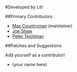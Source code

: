 #Developed by Litl

##Primary Contributors

* [Max Countryman](https://github.com/maxcountryman) (maintainer)
* [Joe Shaw](https://github.com/joeshaw)
* [Peter Teichman](http://github.com/pteichman)


##Patches and Suggestions

Add yourself as a contributor!

* (your name here)

